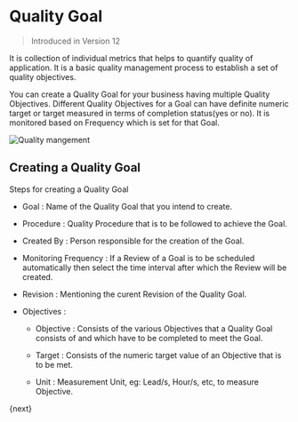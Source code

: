 <!-- add-breadcrumbs -->
# Quality Goal

> Introduced in Version 12

It is collection of individual metrics that helps to quantify quality of application. It is a basic quality management process to establish a set of quality objectives.

You can create a Quality Goal for your business having multiple Quality Objectives. Different Quality Objectives for a Goal can have definite numeric target or target measured in terms of completion status(yes or no). It is monitored based on Frequency which is set for that Goal.

<img class="screenshot" alt="Quality mangement" src="{{docs_base_url}}/assets/img/quality-management/goal.gif">

## Creating a Quality Goal

 Steps for creating a Quality Goal

 * Goal : Name of the Quality Goal that you intend to create.

 * Procedure : Quality Procedure that is to be followed to achieve the Goal.

 * Created By : Person responsible for the creation of the Goal.

 * Monitoring Frequency : If a Review of a Goal is to be scheduled automatically then select the time interval after which the Review will be created.

 * Revision : Mentioning the curent Revision of the Quality Goal.

 * Objectives :
     - Objective : Consists of the various Objectives that a Quality Goal consists of and which have to be completed to meet the Goal.

     - Target : Consists of the numeric target value of an Objective that is to be met.

     - Unit : Measurement Unit, eg: Lead/s, Hour/s, etc, to measure Objective.

{next}
